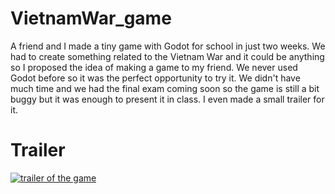 # VietnamWar_game
A friend and I made a tiny game with Godot for school in just two weeks. We had to create something related to the Vietnam War and it could be anything so I proposed the idea of making a game to my friend. We never used Godot before so it was the perfect opportunity to try it.
We didn't have much time and we had the final exam coming soon so the game is still a bit buggy but it was enough to present it in class. I even made a small trailer for it.

# Trailer

[![trailer of the game](https://img.youtube.com/vi/cwdmpHh-4bQ/hqdefault.jpg)](https://www.youtube.com/watch?v=cwdmpHh-4bQ&ab_channel=Murasaka)
